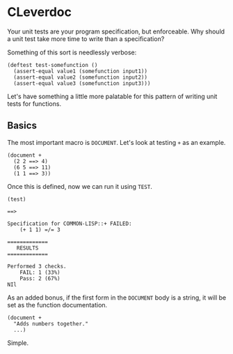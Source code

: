 CLeverdoc
=========

Your unit tests are your program specification, but enforceable. Why should a unit test take more time to write than a specification?

Something of this sort is needlessly verbose:

    (deftest test-somefunction ()
      (assert-equal value1 (somefunction input1))
      (assert-equal value2 (somefunction input2))
      (assert-equal value3 (somefunction input3)))

Let's have something a little more palatable for this pattern of writing unit tests for functions.

Basics
------

The most important macro is `DOCUMENT`. Let's look at testing `+` as an example.

    (document +
      (2 2 ==> 4)
      (6 5 ==> 11)
      (1 1 ==> 3))

Once this is defined, now we can run it using `TEST`.

    (test)

    ==>
    
    Specification for COMMON-LISP::+ FAILED:
        (+ 1 1) =/= 3

    =============
       RESULTS
    =============

    Performed 3 checks.
        FAIL: 1 (33%)
        Pass: 2 (67%)
    NIl

As an added bonus, if the first form in the `DOCUMENT` body is a string, it will be set as the function documentation.

    (document +
      "Adds numbers together."
      ...)

Simple.
